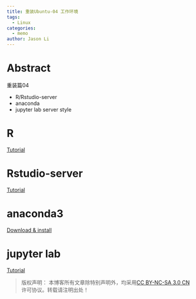 ```yaml
---
title: 重装Ubuntu-04 工作环境
tags:
  - Linux
categories:
  - memo
author: Jason Li
---
```

<script type="text/x-mathjax-config">
MathJax.Hub.Config({
  TeX: { equationNumbers: { autoNumber: "AMS" } }
});
</script>

# Abstract
重装篇04 
- R/Rstudio-server
- anaconda
- jupyter lab server style
<!--more-->

# R
[Tutorial](https://cran.rstudio.com/bin/linux/ubuntu/README.html#installation)

# Rstudio-server
[Tutorial](https://www.rstudio.com/products/rstudio/download-server/)

# anaconda3
[Download & install](https://www.anaconda.com/distribution/#download-section)

# jupyter lab
[Tutorial](https://blog.csdn.net/weixin_41571493/article/details/88830458)



>版权声明： 本博客所有文章除特别声明外，均采用[CC BY-NC-SA 3.0 CN](https://creativecommons.org/licenses/by-nc-sa/3.0/cn/deed.zh)许可协议。转载请注明出处！
